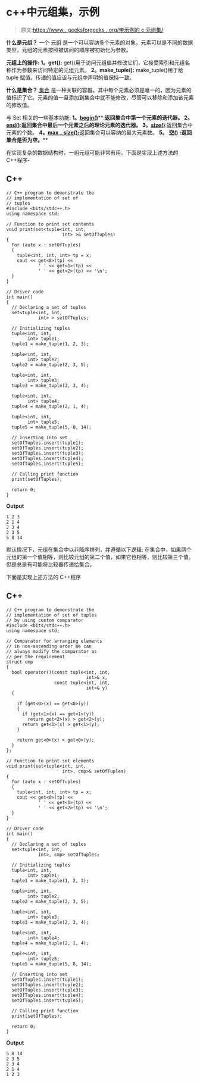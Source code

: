 # c++中元组集，示例

> 原文:[https://www . geeksforgeeks . org/带示例的 c 元组集/](https://www.geeksforgeeks.org/set-of-tuples-in-c-with-examples/)

**什么是元组？**
一个 [<u>元组</u>](https://www.geeksforgeeks.org/tuples-in-c/#:~:text=A%20tuple%20is%20an%20object,which%20they%20will%20be%20accessed.) 是一个可以容纳多个元素的对象。元素可以是不同的数据类型。元组的元素按照被访问的顺序被初始化为参数。

**元组上的操作:**
**1。get():** get()用于访问元组值并修改它们，它接受索引和元组名称作为参数来访问特定的元组元素。
**2。make_tuple():** make_tuple()用于给 tuple 赋值。传递的值应该与元组中声明的值保持一致。

**什么是集合？**
[<u>集合</u>](https://www.geeksforgeeks.org/set-in-cpp-stl/) 是一种关联的容器，其中每个元素必须是唯一的，因为元素的值标识了它。元素的值一旦添加到集合中就不能修改，尽管可以移除和添加该元素的修改值。

与 Set 相关的一些基本功能:
**1。**[**<u>begin()</u>**](https://www.geeksforgeeks.org/setbegin-setend-c-stl/)**:**返回集合中第一个元素的迭代器。
**2。**[**<u>end()</u>**](https://www.geeksforgeeks.org/setbegin-setend-c-stl/)**:**返回集合中最后一个元素之后的理论元素的迭代器。
**3。**[**<u>size()</u>**](https://www.geeksforgeeks.org/setsize-c-stl/)**:返回集合中元素的个数。
**4。**[**<u>max _ size()</u>:**](https://www.geeksforgeeks.org/set-max_size-function-in-c-stl/)返回集合可以容纳的最大元素数。
**5。** [**<u>空()</u>**](https://www.geeksforgeeks.org/setempty-c-stl/) **:返回集合是否为空。****

在实现复杂的数据结构时，一组元组可能非常有用。下面是实现上述方法的 C++程序-

## C++

```
// C++ program to demonstrate the 
// implementation of set of
// tuples
#include <bits/stdc++.h>
using namespace std;

// Function to print set contents
void print(set<tuple<int, int, 
                     int> >& setOfTuples)
{
  for (auto x : setOfTuples) 
  {
    tuple<int, int, int> tp = x;
    cout << get<0>(tp) << 
            ' ' << get<1>(tp) << 
            ' ' << get<2>(tp) << '\n';
  }
}

// Driver code
int main()
{
  // Declaring a set of tuples
  set<tuple<int, int, 
            int> > setOfTuples;

  // Initializing tuples
  tuple<int, int, 
        int> tuple1;
  tuple1 = make_tuple(1, 2, 3);

  tuple<int, int, 
        int> tuple2;
  tuple2 = make_tuple(2, 3, 5);

  tuple<int, int, 
        int> tuple3;
  tuple3 = make_tuple(2, 3, 4);

  tuple<int, int, 
        int> tuple4;
  tuple4 = make_tuple(2, 1, 4);

  tuple<int, int, 
        int> tuple5;
  tuple5 = make_tuple(5, 8, 14);

  // Inserting into set
  setOfTuples.insert(tuple1);
  setOfTuples.insert(tuple2);
  setOfTuples.insert(tuple3);
  setOfTuples.insert(tuple4);
  setOfTuples.insert(tuple5);

  // Calling print function
  print(setOfTuples);

  return 0;
}
```

**Output**

```
1 2 3
2 1 4
2 3 4
2 3 5
5 8 14
```

默认情况下，元组在集合中以非降序排列，并遵循以下逻辑:
在集合中，如果两个元组的第一个值相等，则比较元组的第二个值，如果它也相等，则比较第三个值。但是总是有可能将比较器传递给集合。

下面是实现上述方法的 C++程序

## C++

```
// C++ program to demonstrate the 
// implementation of set of tuples 
// by using custom comparator
#include <bits/stdc++.h>
using namespace std;

// Comparator for arranging elements 
// in non-ascending order We can 
// always modify the comparator as 
// per the requirement
struct cmp 
{
  bool operator()(const tuple<int, int, 
                              int>& x,
                  const tuple<int, int, 
                              int>& y)
  {

    if (get<0>(x) == get<0>(y))
    {
      if (get<1>(x) == get<1>(y))
        return get<2>(x) > get<2>(y);
      return get<1>(x) > get<1>(y);
    }

    return get<0>(x) > get<0>(y);
  }
};

// Function to print set elements
void print(set<tuple<int, int, 
                     int>, cmp>& setOfTuples)
{
  for (auto x : setOfTuples) 
  {
    tuple<int, int, int> tp = x;
    cout << get<0>(tp) << 
            ' ' << get<1>(tp) << 
            ' ' << get<2>(tp) << '\n';
  }
}

// Driver code
int main()
{
  // Declaring a set of tuples
  set<tuple<int, int, 
            int>, cmp> setOfTuples;

  // Initializing tuples
  tuple<int, int, 
        int> tuple1;
  tuple1 = make_tuple(1, 2, 3);

  tuple<int, int, 
        int> tuple2;
  tuple2 = make_tuple(2, 3, 5);

  tuple<int, int, 
        int> tuple3;
  tuple3 = make_tuple(2, 3, 4);

  tuple<int, int, 
        int> tuple4;
  tuple4 = make_tuple(2, 1, 4);

  tuple<int, int, 
        int> tuple5;
  tuple5 = make_tuple(5, 8, 14);

  // Inserting into set
  setOfTuples.insert(tuple1);
  setOfTuples.insert(tuple2);
  setOfTuples.insert(tuple3);
  setOfTuples.insert(tuple4);
  setOfTuples.insert(tuple5);

  // Calling print function
  print(setOfTuples);

  return 0;
}
```

**Output**

```
5 8 14
2 3 5
2 3 4
2 1 4
1 2 3
```